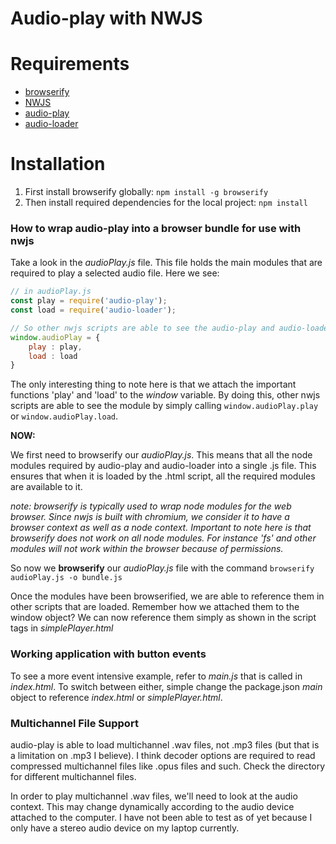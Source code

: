# Audio-play with NWJS

# Requirements
- [browserify](http://browserify.org/)
- [NWJS](https://www.npmjs.com/package/nw)
- [audio-play](https://www.npmjs.com/package/audio-play)
- [audio-loader](https://github.com/audiojs/audio-loader)

# Installation

1. First install browserify globally: `npm install -g browserify`
2. Then install required dependencies for the local project: `npm install`

### How to wrap audio-play into a browser bundle for use with nwjs

Take a look in the _audioPlay.js_ file. This file holds the main modules that are required to play a selected audio file. Here we see:

```javascript
// in audioPlay.js
const play = require('audio-play');
const load = require('audio-loader');

// So other nwjs scripts are able to see the audio-play and audio-loader modules
window.audioPlay = { 
    play : play,
    load : load
}
```

The only interesting thing to note here is that we attach the important functions 'play' and 'load' to the _window_ variable. By doing this, other nwjs scripts are able to see the module by simply calling `window.audioPlay.play` or `window.audioPlay.load`.

**NOW:**

We first need to browserify our _audioPlay.js_. This means that all the node modules required by audio-play and audio-loader into a single .js file. This ensures that when it is loaded by the .html script, all the required modules are available to it. 

_note: browserify is typically used to wrap node modules for the web browser. Since nwjs is built with chromium, we consider it to have a browser context as well as a node context. Important to note here is that browserify does not work on all node modules. For instance 'fs' and other modules will not work within the browser because of permissions._

So now we **browserify** our _audioPlay.js_ file with the command `browserify audioPlay.js -o bundle.js` 

Once the modules have been browserified, we are able to reference them in other scripts that are loaded. Remember how we attached them to the window object? We can now reference them simply as shown in the script tags in _simplePlayer.html_

### Working application with button events

To see a more event intensive example, refer to _main.js_ that is called in _index.html_. To switch between either, simple change the package.json _main_ object to reference _index.html_ or _simplePlayer.html_.


### Multichannel File Support

audio-play is able to load multichannel .wav files, not .mp3 files (but that is a limitation on .mp3 I believe). I think decoder options are required to read compressed multichannel files like .opus files and such. Check the directory for different multichannel files.

In order to play multichannel .wav files, we'll need to look at the audio context. This may change dynamically according to the audio device attached to the computer. I have not been able to test as of yet because I only have a stereo audio device on my laptop currently.


